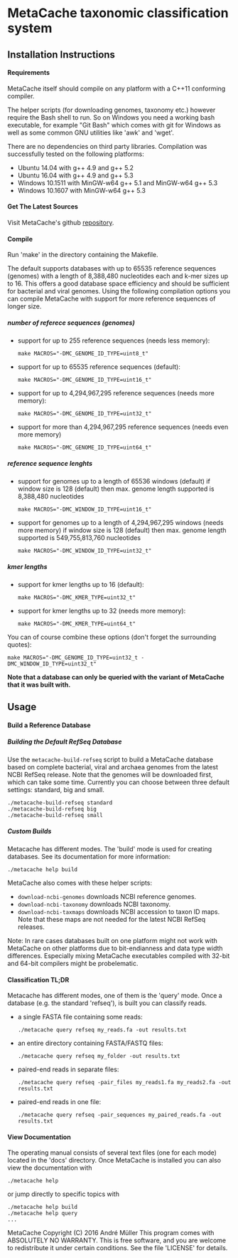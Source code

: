 # MetaCache taxonomic classification system

## Installation Instructions

#### Requirements
MetaCache itself should compile on any platform with a C++11 conforming compiler.

The helper scripts (for downloading genomes, taxonomy etc.) however require the Bash shell to run. So on Windows you need a working bash executable, for example "Git Bash" which comes with git for Windows as well as some common GNU utilities like 'awk' and 'wget'.

There are no dependencies on third party libraries.
Compilation was successfully tested on the following platforms:
- Ubuntu 14.04 with g++ 4.9 and g++ 5.2
- Ubuntu 16.04 with g++ 4.9 and g++ 5.3
- Windows 10.1511 with MinGW-w64 g++ 5.1 and MinGW-w64 g++ 5.3
- Windows 10.1607 with MinGW-w64 g++ 5.3


#### Get The Latest Sources
Visit MetaCache's github [repository].


#### Compile
Run 'make' in the directory containing the Makefile.

The default supports databases with up to 65535 reference sequences (genomes) with a length
of 8,388,480 nucleotides each and k-mer sizes up to 16. This offers a good database space efficiency and should be sufficient for bacterial and viral genomes.
Using the following compilation options you can compile MetaCache with support for more reference sequences of longer size.

##### number of referece sequences (genomes)

* support for up to 255 reference sequences (needs less memory):
  ```
  make MACROS="-DMC_GENOME_ID_TYPE=uint8_t"
  ```

* support for up to 65535 reference sequences (default):
  ```
  make MACROS="-DMC_GENOME_ID_TYPE=uint16_t"
  ```

* support for up to 4,294,967,295 reference sequences (needs more memory):
  ```
  make MACROS="-DMC_GENOME_ID_TYPE=uint32_t"
  ```

* support for more than 4,294,967,295 reference sequences (needs even more memory)
  ```
  make MACROS="-DMC_GENOME_ID_TYPE=uint64_t"
  ```

##### reference sequence lenghts

* support for genomes up to a length of 65536 windows (default)
  if window size is 128 (default) then max. genome length supported is 8,388,480 nucleotides
  ```
  make MACROS="-DMC_WINDOW_ID_TYPE=uint16_t"
  ```

* support for genomes up to a length of 4,294,967,295 windows (needs more memory)
  if window size is 128 (default) then max. genome length supported is 549,755,813,760 nucleotides
  ```
  make MACROS="-DMC_WINDOW_ID_TYPE=uint32_t"
  ```

##### kmer lengths
* support for kmer lengths up to 16 (default):
  ```
  make MACROS="-DMC_KMER_TYPE=uint32_t"
  ```

* support for kmer lengths up to 32 (needs more memory):
  ```
  make MACROS="-DMC_KMER_TYPE=uint64_t"
  ```

You can of course combine these options (don't forget the surrounding quotes):
  ```
  make MACROS="-DMC_GENOME_ID_TYPE=uint32_t -DMC_WINDOW_ID_TYPE=uint32_t"
  ```

**Note that a database can only be queried with the variant of MetaCache that it was built with.**


## Usage
   
#### Build a Reference Database

##### Building the Default RefSeq Database
Use the ```metacache-build-refseq``` script to build a MetaCache database based on complete bacterial, viral and archaea genomes from the latest NCBI RefSeq release. Note that the genomes will be downloaded first, which can take some time. Currently you can choose between three default settings: standard, big and small.
```
./metacache-build-refseq standard
./metacache-build-refseq big
./metacache-build-refseq small
```

##### Custom Builds
Metacache has different modes. The 'build' mode is used for creating databases. See its documentation for more information:
```
./metacache help build
```

MetaCache also comes with these helper scripts:
* ```download-ncbi-genomes``` downloads NCBI reference genomes.
* ```download-ncbi-taxonomy``` downloads NCBI taxonomy.
* ```download-ncbi-taxmaps``` downloads NCBI accession to taxon ID maps.
     Note that these maps are not needed for the latest NCBI RefSeq releases.

Note: In rare cases databases built on one platform might not work with MetaCache on other platforms due to bit-endianness and data type width differences. Especially mixing MetaCache executables compiled with 32-bit and 64-bit compilers might be probelematic.


#### Classification TL;DR 
Metacache has different modes, one of them is the 'query' mode. Once a database (e.g. the standard 'refseq'), is built you can classify reads.
* a single FASTA file containing some reads:
  ```
  ./metacache query refseq my_reads.fa -out results.txt
  ```
* an entire directory containing FASTA/FASTQ files:
  ```
  ./metacache query refseq my_folder -out results.txt
  ```
* paired-end reads in separate files:
  ```
  ./metacache query refseq -pair_files my_reads1.fa my_reads2.fa -out results.txt
  ```
* paired-end reads in one file:
  ```
  ./metacache query refseq -pair_sequences my_paired_reads.fa -out results.txt
  ```

#### View Documentation
The operating manual consists of several text files (one for each mode) located in the 'docs' directory.
Once MetaCache is installed you can also view the documentation with 
```
./metacache help
```
or jump directly to specific topics with
```
./metacache help build
./metacache help query
...
```

MetaCache  Copyright (C) 2016  André Müller
This program comes with ABSOLUTELY NO WARRANTY.
This is free software, and you are welcome to redistribute it under certain
conditions. See the file 'LICENSE' for details.

[repository]: https://github.com/muellan/metacache
